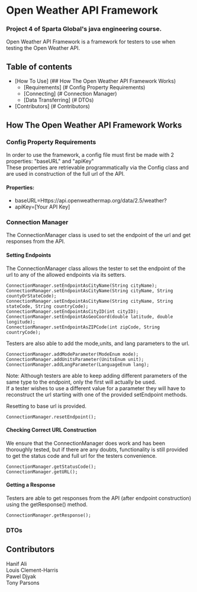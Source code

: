 # Open Weather API Framework

### Project 4 of Sparta Global's java engineering course.

Open Weather API Framework is a framework for testers to use when testing the Open Weather API.

## Table of contents
* [How To Use] (## How The Open Weather API Framework Works)
  - [Requirements] (# Config Property Requirements)
  - [Connecting] (# Connection Manager)
  - [Data Transferring] (# DTOs)
* [Contributors] (# Contributors)


## How The Open Weather API Framework Works

### Config Property Requirements

In order to use the framework, a config file must first be made with 2 properties: "baseURL" and "apiKey" <br>
These properties are retrievable programmatically via the Config class and are used in construction of the full url of the API.
#### Properties:
- baseURL=Https://api.openweathermap.org/data/2.5/weather?
- apiKey=[Your API Key]

### Connection Manager

The ConnectionManager class is used to set the endpoint of the url and get responses from the API.

#### Setting Endpoints

The ConnectionManager class allows the tester to set the endpoint of the url to any of the allowed endpoints via its setters.


    ConnectionManager.setEndpointAsCityName(String cityName);
    ConnectionManager.setEndpointAsCityName(String cityName, String countyOrStateCode);
    ConnectionManager.setEndpointAsCityName(String cityName, String stateCode, String countryCode);
    ConnectionManager.setEndpointAsCityID(int cityID);
    ConnectionManager.setEndpointAsGeoCoord(double latitude, double longitude);
    ConnectionManager.setEndpointAsZIPCode(int zipCode, String countryCode);

Testers are also able to add the mode,units, and lang parameters to the url. <br>

    ConnectionManager.addModeParameter(ModeEnum mode);
    ConnectionManager.addUnitsParameter(UnitsEnum unit);
    ConnectionManager.addLangParameter(LanguageEnum lang);
Note: Although testers are able to keep adding different parameters of the same type to the endpoint, only the first will actually be used. <br>
If a tester wishes to use a different value for a parameter they will have to reconstruct the url starting with one of the provided setEndpoint methods.

Resetting to base url is provided.

    ConnectionManager.resetEndpoint();

#### Checking Correct URL Construction

We ensure that the ConnectionManager does work and has been thoroughly tested, but if there are any doubts, functionality is still provided to get the status code and full url for the testers convenience.

    ConnectionManager.getStatusCode();
    ConnectionManager.getURL();

#### Getting a Response
Testers are able to get responses from the API (after endpoint construction) using the getResponse() method.
  
    ConnectionManager.getResponse();

### DTOs

## Contributors
Hanif Ali<br>
Louis Clement-Harris<br>
Pawel Djyak<br>
Tony Parsons
